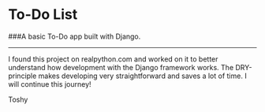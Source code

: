 # To-Do List
###A basic To-Do app built with Django.

---
I found this project on realpython.com and worked on it to better understand how development with the Django framework works.
The DRY-principle makes developing very straightforward and saves a lot of time.
I will continue this journey!

Toshy
